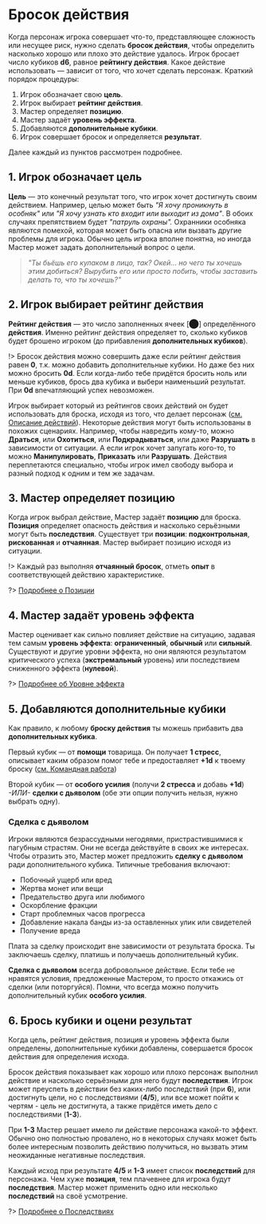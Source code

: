 # Бросок действия

Когда персонаж игрока совершает что-то, представляющее сложность или несущее риск, нужно сделать **бросок действия**, чтобы определить насколько хорошо или плохо это действие удалось.  Игрок бросает число кубиков **d6**, равное **рейтингу действия**. Какое действие использовать — зависит от того, что хочет сделать персонаж. Краткий порядок процедуры:

1. Игрок обозначает свою **цель**.
2. Игрок выбирает **рейтинг действия**.
3. Мастер определяет **позицию**.
4. Мастер задаёт **уровень эффекта**.
5. Добавляются **дополнительные кубики**.
6. Игрок совершает бросок и определяется **результат**.

Далее каждый из пунктов рассмотрен подробнее.

## 1. Игрок обозначает цель

**Цель** — это конечный результат того, что игрок хочет достигнуть своим действием. Например, целью может быть _"Я хочу проникнуть в особняк"_ или _"Я хочу узнать кто входит или выходит из дома"_. В обоих случаях препятствием будет _"патруль охраны"._ Охранники особняка являются помехой, которая может быть опасна или вызвать другие проблемы для игрока. Обычно цель игрока вполне понятна, но иногда Мастер может задать дополнительный вопрос о цели.

> _"Ты бьёшь его кулаком в лицо, так? Окей... но чего ты хочешь этим добиться? Вырубить его или просто побить, чтобы заставить делать то, что ты хочешь?"_

## 2. Игрок выбирает рейтинг действия

**Рейтинг действия** — это число заполненных ячеек [⬤] определённого **действия**. Именно рейтинг действия определяет то, сколько кубиков будет брошено игроком (до прибавления **дополнительных кубиков**).

!> Бросок действия можно совершить даже если рейтинг действия равен **0**, т.к. можно добавить дополнительные кубики. Но даже без них можно бросить **0d**. Если когда-либо тебе придётся бросить ноль или меньше кубиков, брось два кубика и выбери наименьший результат. При **0d** впечатляющий успех невозможен.

Игрок выбирает который из рейтингов своих действий он будет использовать для броска, исходя из того, что делает персонаж ([см. Описание действий](actions-attributes?id=Описание-действий)). Некоторые действия могут быть использованы в похожих сценариях. Например, чтобы навредить кому-то, можно **Драться**, или **Охотиться**, или **Подкрадываться**, или даже **Разрушать** в зависимости от ситуации. А если игрок хочет запугать кого-то, то можно **Манипулировать**, **Приказать** или **Разрушать**. Действия переплетаются специально, чтобы игрок имел свободу выбора и разный подход к одним и тем же задачам.

## 3. Мастер определяет позицию

Когда игрок выбрал действие, Мастер задаёт **позицию** для броска. **Позиция** определяет опасность действия и насколько серьёзными могут быть **последствия**. Существует три **позиции**: **подконтрольная**, **рискованная** и **отчаянная**. Мастер выбирает позицию исходя из ситуации.

!> Каждый раз выполняя **отчаянный бросок**, отметь **опыт** в соответствующей действию характеристике.

?> [Подробнее о Позиции](position)														

## 4. Мастер задаёт уровень эффекта

Мастер оценивает как сильно повлияет действие на ситуацию, задавая тем самым **уровень эффекта**: **ограниченный**, **обычный** или **сильный**. Существуют и другие уровни эффекта, но они являются результатом критического успеха (**экстремальный** уровень) или последствием сниженного эффекта (**нулевой**).

?> [Подробнее об Уровне эффекта](effect)

## 5. Добавляются дополнительные кубики

Как правило, к любому **броску действия** ты можешь прибавить два **дополнительных кубика**.

Первый кубик — от **помощи** товарища. Он получает **1 стресс**, описывает каким образом помог тебе и предоставляет **+1d** к твоему броску ([см. Командная работа](teamwork))

Второй кубик — от **особого усилия** (получи **2 стресса** и добавь **+1d**) _-ИЛИ-_ **сделки с дьяволом** (обе эти опции получить нельзя, нужно выбрать одну).

### Сделка с дьяволом

Игроки являются безрассудными негодяями, пристрастившимися к пагубным страстям. Они не всегда действуйте в своих же интересах. Чтобы отразить это, Мастер может предложить **сделку с дьяволом** ради дополнительного кубика. Типичные требования включают:

- Побочный ущерб или вред
- Жертва монет или вещи
- Предательство друга или любимого
- Оскорбление фракции
- Старт проблемных часов прогресса
- Добавление накала банды из-за оставленных улик или свидетелей
- Получение вреда

Плата за сделку происходит вне зависимости от результата броска. Ты заключаешь сделку, платишь и получаешь дополнительный кубик.

**Сделка с дьяволом** всегда добровольное действие. Если тебе не нравятся условия, предложенные Мастером, то просто откажись от сделки (или поторгуйся). Помни, что всегда можно получить дополнительный кубик **особого усилия**.

## 6. Брось кубики и оцени результат

Когда цель, рейтинг действия, позиция и уровень эффекта были определены, дополнительные кубики добавлены, совершается бросок действия для определения исхода.

Бросок действия показывает как хорошо или плохо персонаж выполнил действие и насколько серьёзными для него будут **последствия**. Игрок может преуспеть в действии без каких-либо последствий (при **6**), или достигнуть цели, но с последствиями (**4/5**), или все может пойти к чертям - цель не достигнута, а также придётся иметь дело с последствиями (**1-3**).

При **1-3** Мастер решает имело ли действие персонажа какой-то эффект. Обычно оно полностью провалено, но в некоторых случаях может быть более интересным позволить действию получиться, но вызвать этим неожиданные негативные последствия.

Каждый исход при результате **4/5** и **1-3** имеет список **последствий** для персонажа. Чем хуже **позиция**, тем плачевнее для игрока будут **последствия**. Мастер может применить одно или несколько **последствий** на своё усмотрение.

?> [Подробнее о Последствиях](consequences-harm)                                                                                                                                                                
